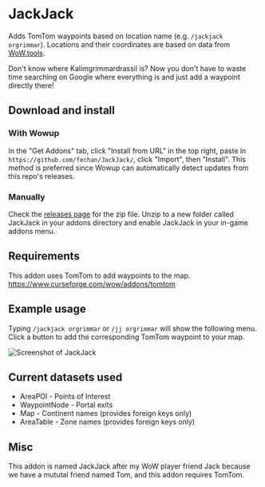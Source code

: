 # JackJack
Adds TomTom waypoints based on location name (e.g. `/jackjack orgrimmar`). Locations and their coordinates are based on data from [WoW.tools](https://wow.tools/).

Don't know where Kalimgrimmardrassil is? Now you don't have to waste time searching on Google where everything is and just add a waypoint directly there!

## Download and install
### With Wowup
In the "Get Addons" tab, click "Install from URL" in the top right, paste in `https://github.com/fechan/JackJack/`, click "Import", then "Install". This method is preferred since Wowup can automatically detect updates from this repo's releases.

### Manually
Check the [releases page](https://github.com/fechan/JackJack/releases) for the zip file. Unzip to a new folder called JackJack in your addons directory and enable JackJack in your in-game addons menu.

## Requirements
This addon uses TomTom to add waypoints to the map. https://www.curseforge.com/wow/addons/tomtom

## Example usage
Typing `/jackjack orgrimmar` or `/jj orgrimmar` will show the following menu. Click a button to add the corresponding TomTom waypoint to your map.

![Screenshot of JackJack](https://user-images.githubusercontent.com/56131910/155943487-ca33dac0-37dc-42e3-ae7d-ee2d3b1c4b36.png)

## Current datasets used
* AreaPOI - Points of Interest
* WaypointNode - Portal exits
* Map - Continent names (provides foreign keys only)
* AreaTable - Zone names (provides foreign keys only)

## Misc
This addon is named JackJack after my WoW player friend Jack because we have a mututal friend named Tom, and this addon requires TomTom.
